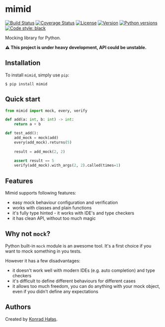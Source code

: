 # mimid

[![Build Status](https://travis-ci.org/konradhalas/mimid.svg?branch=master)](https://travis-ci.org/konradhalas/mimid)
[![Coverage Status](https://coveralls.io/repos/github/konradhalas/mimid/badge.svg?branch=master)](https://coveralls.io/github/konradhalas/mimid?branch=master)
[![License](https://img.shields.io/pypi/l/mimid.svg)](https://pypi.python.org/pypi/mimid/)
[![Version](https://img.shields.io/pypi/v/mimid.svg)](https://pypi.python.org/pypi/mimid/)
[![Python versions](https://img.shields.io/pypi/pyversions/mimid.svg)](https://pypi.python.org/pypi/mimid/)
[![Code style: black](https://img.shields.io/badge/code%20style-black-000000.svg)](https://github.com/ambv/black)

Mocking library for Python.

**⚠️ This project is under heavy development, API could be unstable.**

## Installation

To install `mimid`, simply use `pip`:

```
$ pip install mimid
```

## Quick start


```python
from mimid import mock, every, verify

def add(a: int, b: int) -> int:
    return a + b

def test_add():
    add_mock = mock(add)
    every(add_mock).returns(5)    
    
    result = add_mock(2, 2)
    
    assert result == 5
    verify(add_mock).with_args(2, 2).called(times=1)
```

## Features

Mimid supports following features:

- easy mock behaviour configuration and verification
- works with classes and plain functions
- it's fully type hinted - it works with IDE's and type checkers
- it has clean API, without too much magic

## Why not `mock`?

Python built-in `mock` module is an awesome tool. It's a first choice if you want to mock something in you tests.

However it has a few disadvantages:

- it doesn't work well with modern IDEs (e.g. auto completion) and type checkers
- it's difficult to define different behaviours for different cases
- it allows too much freedom, you can do anything with your mock object, even if you didn't define any expectations

## Authors

Created by [Konrad Hałas][halas-homepage].

[halas-homepage]: https://konradhalas.pl
